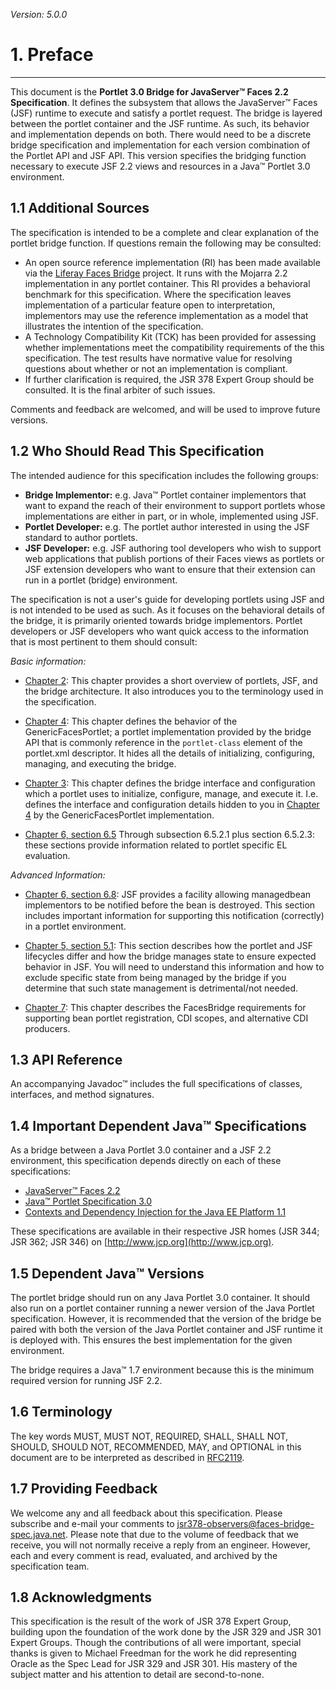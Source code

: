 _Version: 5.0.0_

# 1. Preface

* * *

This document is the **Portlet 3.0 Bridge for JavaServer&trade; Faces 2.2 Specification**. It defines the subsystem that
allows the JavaServer&trade; Faces (JSF) runtime to execute and satisfy a portlet request. The bridge is layered between
the portlet container and the JSF runtime. As such, its behavior and implementation depends on both. There would need to
be a discrete bridge specification and implementation for each version combination of the Portlet API and JSF API. This
version specifies the bridging function necessary to execute JSF 2.2 views and resources in a Java&trade; Portlet 3.0
environment.

## <a name="1.1"></a>1.1 Additional Sources

The specification is intended to be a complete and clear explanation of the portlet bridge function. If questions remain
the following may be consulted:

- An open source reference implementation (RI) has been made available via the [Liferay Faces
Bridge](http://www.liferay.com/community/liferay-projects/liferay-faces) project. It runs with the Mojarra 2.2
implementation in any portlet container. This RI provides a behavioral benchmark for this specification. Where the
specification leaves implementation of a particular feature open to interpretation, implementors may use the reference
implementation as a model that illustrates the intention of the specification.
- A Technology Compatibility Kit (TCK) has been provided for assessing whether implementations meet the compatibility
requirements of the this specification. The test results have normative value for resolving questions about whether or
not an implementation is compliant.
- If further clarification is required, the JSR 378 Expert Group should be consulted. It is the final arbiter of such
issues.

Comments and feedback are welcomed, and will be used to improve future versions.

## <a name="1.2"></a>1.2 Who Should Read This Specification

The intended audience for this specification includes the following groups:

- **Bridge Implementor:** e.g. Java&trade; Portlet container implementors that want to expand the reach of their
environment to support portlets whose implementations are either in part, or in whole, implemented using JSF.
- **Portlet Developer:** e.g. The portlet author interested in using the JSF standard to author  portlets.
- **JSF Developer:** e.g. JSF authoring tool developers who wish to support web applications that publish portions of
their Faces views as portlets or JSF extension developers who want to ensure that their extension can run in a portlet
(bridge) environment.

The specification is not a user's guide for developing portlets using JSF and is not intended to be used as such. As it
focuses on the behavioral details of the bridge, it is primarily oriented towards bridge implementors. Portlet
developers or JSF developers who want quick access to the information that is most pertinent to them should consult:

*Basic information:*

- [Chapter 2](chapter-2-overview.md): This chapter provides a short overview of portlets, JSF, and the bridge
architecture. It also introduces you to the terminology used in the specification.

- [Chapter 4](chapter-4-genericfacesportlet.md): This chapter defines the behavior of the GenericFacesPortlet; a
portlet implementation provided by the bridge API that is commonly reference in the `portlet-class` element of the
portlet.xml descriptor. It hides all the details of initializing, configuring, managing, and executing the bridge.

- [Chapter 3](chapter-3-bridge-interface.md): This chapter defines the bridge interface and configuration which a
portlet uses to initialize, configure, manage, and execute it. I.e. defines the interface and configuration details
hidden to you in [Chapter 4](chapter-4-genericfacesportlet.md) by the GenericFacesPortlet implementation.

- [Chapter 6, section 6.5](chapter-6-managing-faces.md#6.5) Through subsection 6.5.2.1 plus section 6.5.2.3: these
sections provide information related to portlet specific EL evaluation.

*Advanced Information:*

- [Chapter 6, section 6.8](chapter-6-managing-faces.md#6.8): JSF provides a facility allowing managedbean implementors
to be notified before the bean is destroyed. This section includes important information for supporting this
notification (correctly) in a portlet environment.

- [Chapter 5, section 5.1](chapter-5-request-lifecycle.md#5.1): This section describes how the portlet and JSF
lifecycles differ and how the bridge manages state to ensure expected behavior in JSF. You will need to understand this
information and how to exclude specific state from being managed by the bridge if you determine that such state
management is detrimental/not needed.

- [Chapter 7](cdi.md): This chapter describes the FacesBridge requirements for supporting bean portlet registration, CDI
scopes, and alternative CDI producers.

## <a name="1.3"></a>1.3 API Reference

An accompanying Javadoc&trade; includes the full specifications of classes, interfaces, and method signatures.

## <a name="1.4"></a>1.4 Important Dependent Java&trade; Specifications

As a bridge between a Java Portlet 3.0 container and a JSF 2.2 environment, this specification depends directly on each
of these specifications:

- [JavaServer&trade; Faces 2.2](https://www.jcp.org/en/jsr/detail?id=344)
- [Java&trade; Portlet Specification 3.0](https://www.jcp.org/en/jsr/detail?id=362)
- [Contexts and Dependency Injection for the Java EE Platform 1.1](https://www.jcp.org/en/jsr/detail?id=346)

These specifications are available in their respective JSR homes (JSR 344; JSR 362; JSR 346) on
[http://www.jcp.org](http://www.jcp.org).

## <a name="1.5"></a>1.5 Dependent Java&trade; Versions

The portlet bridge should run on any Java Portlet 3.0 container. It should also run on a portlet container running a
newer version of the Java Portlet specification. However, it is recommended that the version of the bridge be paired
with both the version of the Java Portlet container and JSF runtime it is deployed with. This ensures the best
implementation for the given environment.

The bridge requires a Java&trade; 1.7 environment because this is the minimum required version for running JSF 2.2.

## <a name="1.6"></a>1.6 Terminology

The key words MUST, MUST NOT, REQUIRED, SHALL, SHALL NOT, SHOULD, SHOULD NOT, RECOMMENDED, MAY, and OPTIONAL in this
document are to be interpreted as described in [RFC2119](https://www.ietf.org/rfc/rfc2119.txt).

## <a name="1.7"></a>1.7 Providing Feedback

We welcome any and all feedback about this specification. Please subscribe and e-mail your comments to
jsr378-observers@faces-bridge-spec.java.net. Please note that due to the volume of feedback that we receive, you will
not normally receive a reply from an engineer. However, each and every comment is read, evaluated, and archived by the
specification team.

## <a name="1.8"></a>1.8 Acknowledgments

This specification is the result of the work of JSR 378 Expert Group, building upon the foundation of the work done by
the JSR 329 and JSR 301 Expert Groups. Though the contributions of all were important, special thanks is given to
Michael Freedman for the work he did representing Oracle as the Spec Lead for JSR 329 and JSR 301. His mastery of the
subject matter and his attention to detail are second-to-none.
